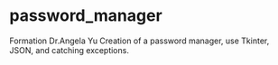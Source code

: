 # password_manager
Formation Dr.Angela Yu
Creation of a password manager, use Tkinter, JSON, and catching exceptions.
